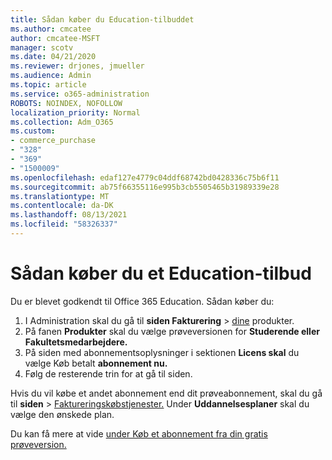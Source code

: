 ```yaml
---
title: Sådan køber du Education-tilbuddet
ms.author: cmcatee
author: cmcatee-MSFT
manager: scotv
ms.date: 04/21/2020
ms.reviewer: drjones, jmueller
ms.audience: Admin
ms.topic: article
ms.service: o365-administration
ROBOTS: NOINDEX, NOFOLLOW
localization_priority: Normal
ms.collection: Adm_O365
ms.custom:
- commerce_purchase
- "328"
- "369"
- "1500009"
ms.openlocfilehash: edaf127e4779c04ddf68742bd0428336c75b6f11
ms.sourcegitcommit: ab75f66355116e995b3cb5505465b31989339e28
ms.translationtype: MT
ms.contentlocale: da-DK
ms.lasthandoff: 08/13/2021
ms.locfileid: "58326337"
---
```

# <a name="how-to-purchase-an-education-offer"></a>Sådan køber du et Education-tilbud

Du er blevet godkendt til Office 365 Education. Sådan køber du:
  
1. I Administration skal du gå til **siden Fakturering** \> [dine](https://go.microsoft.com/fwlink/p/?linkid=842054) produkter.
2. På fanen **Produkter** skal du vælge prøveversionen for **Studerende eller Fakultetsmedarbejdere.**
3. På siden med abonnementsoplysninger i sektionen **Licens skal** du vælge Køb betalt **abonnement nu.**
4. Følg de resterende trin for at gå til siden.

Hvis du vil købe et andet abonnement end dit prøveabonnement, skal du gå til **siden** \> [Faktureringskøbstjenester.](https://go.microsoft.com/fwlink/p/?linkid=868433) Under **Uddannelsesplaner** skal du vælge den ønskede plan.

Du kan få mere at vide [under Køb et abonnement fra din gratis prøveversion.](https://docs.microsoft.com/microsoft-365/commerce/try-or-buy-microsoft-365#buy-a-subscription-from-your-free-trial)